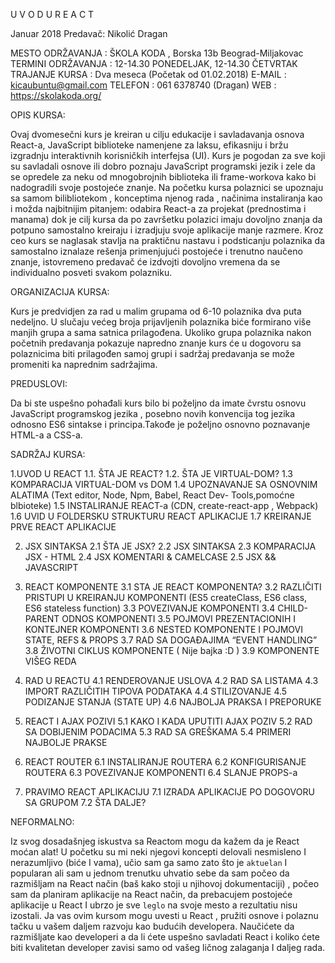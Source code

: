 U V O D   U    R E A C T

Januar 2018
Predavač: Nikolić Dragan


MESTO ODRŽAVANJA :
ŠKOLA KODA  , Borska 13b Beograd-Miljakovac
TERMINI ODRŽAVANJA :
12-14.30 PONEDELJAK, 12-14.30  ČETVRTAK
TRAJANJE KURSA :
Dva meseca (Početak od 01.02.2018)
E-MAIL :
kicaubuntu@gmail.com
TELEFON :
061 6378740 (Dragan) 
WEB :
https://skolakoda.org/



OPIS KURSA:

Ovaj dvomesečni kurs je  kreiran u cilju edukacije i savladavanja osnova React-a, JavaScript biblioteke namenjene za laksu, efikasniju i bržu izgradnju interaktivnih korisničkih interfejsa (UI). Kurs je pogodan za sve koji su savladali osnove ili dobro poznaju JavaScript programski jezik i zele da se opredele za neku od mnogobrojnih biblioteka ili frame-workova  kako bi nadogradili svoje postojeće znanje. Na početku kursa polaznici se upoznaju sa samom bilibliotekom , konceptima njenog rada , načinima instaliranja kao i možda najbitnijim pitanjem:  odabira React-a za projekat (prednostima i manama) dok je cilj kursa da po završetku  polazici imaju dovoljno znanja da potpuno samostalno kreiraju i izradjuju svoje aplikacije manje razmere. Kroz ceo kurs se  naglasak stavlja na praktičnu  nastavu i podsticanju polaznika da samostalno iznalaze rešenja primenjujući postojeće i trenutno naučeno  znanje, istovremeno predavač će izdvojti dovoljno vremena da se individualno posveti svakom polazniku.


ORGANIZACIJA KURSA:

Kurs je predvidjen za rad u malim grupama od 6-10 polaznika dva puta nedeljno. U slučaju  većeg broja prijavljenih polaznika biće formirano više manjih grupa a sama satnica  prilagođena. Ukoliko grupa polaznika nakon početnih predavanja pokazuje napredno znanje kurs će u dogovoru sa polaznicima  biti prilagođen samoj grupi i sadržaj predavanja se može promeniti ka naprednim sadržajima.


PREDUSLOVI:

Da bi ste uspešno pohađali kurs bilo bi poželjno da imate čvrstu osnovu JavaScript programskog jezika , posebno novih konvencija tog jezika odnosno ES6 sintakse i principa.Takođe je poželjno osnovno poznavanje HTML-a a CSS-a.


SADRŽAJ KURSA:

1.UVOD U REACT
    1.1. ŠTA JE REACT?
    1.2. ŠTA JE VIRTUAL-DOM?
    1.3  KOMPARACIJA VIRTUAL-DOM vs DOM
    1.4  UPOZNAVANJE SA OSNOVNIM ALATIMA  (Text editor, Node, Npm, Babel, React Dev-	Tools,pomoćne blbioteke)
    1.5  INSTALIRANJE REACT-a (CDN, create-react-app , Webpack)
    1.6  UVID U FOLDERSKU STRUKTURU REACT APLIKACIJE
    1.7  KREIRANJE PRVE  REACT APLIKACIJE 

2. JSX SINTAKSA
    2.1 ŠTA JE JSX?
    2.2 JSX SINTAKSA
    2.3 KOMPARACIJA JSX - HTML
    2.4 JSX KOMENTARI & CAMELCASE
    2.5 JSX && JAVASCRIPT

3. REACT KOMPONENTE
    3.1 STA JE REACT KOMPONENTA?
    3.2 RAZLIČITI PRISTUPI U KREIRANJU KOMPONENTI (ES5 createClass, ES6 class, ES6 stateless function)
    3.3 POVEZIVANJE  KOMPONENTI
    3.4 CHILD-PARENT ODNOS KOMPONENTI
    3.5 POJMOVI PREZENTACIONIH I KONTEJNER  KOMPONENTI
    3.6 NESTED KOMPONENTE  I POJMOVI STATE, REFS & PROPS
    3.7 RAD SA DOGAĐAJIMA “EVENT HANDLING”
    3.8 ŽIVOTNI CIKLUS KOMPONENTE ( Nije bajka :D )
    3.9 KOMPONENTE VIŠEG REDA

4. RAD U REACTU
    4.1 RENDEROVANJE USLOVA
    4.2 RAD SA LISTAMA
    4.3 IMPORT RAZLIČITIH TIPOVA PODATAKA
    4.4 STILIZOVANJE
    4.5 PODIZANJE STANJA (STATE UP)
    4.6 NAJBOLJA PRAKSA I PREPORUKE 

5. REACT I AJAX POZIVI
    5.1  KAKO I KADA UPUTITI AJAX POZIV
     5.2 RAD SA DOBIJENIM PODACIMA
     5.3 RAD SA GREŠKAMA 
     5.4 PRIMERI NAJBOLJE PRAKSE

6. REACT ROUTER
     6.1 INSTALIRANJE ROUTERA
     6.2 KONFIGURISANJE ROUTERA
     6.3 POVEZIVANJE KOMPONENTI
     6.4 SLANJE PROPS-a

7. PRAVIMO REACT APLIKACIJU
     7.1 IZRADA APLIKACIJE PO DOGOVORU SA GRUPOM
     7.2 ŠTA DALJE?



NEFORMALNO:

Iz svog dosadašnjeg iskustva sa Reactom mogu da kažem da je React moćan alat! U početku su mi neki njegovi koncepti delovali nesmisleno I nerazumljivo (biće I vama), učio sam ga samo zato što je `aktuelan` I popularan ali sam u jednom trenutku uhvatio sebe da sam počeo da razmišljam na React način (baš kako stoji u njihovoj dokumentaciji) , počeo sam da planiram aplikacije na React način, da prebacujem postojeće aplikacije u React I ubrzo je sve `leglo` na svoje mesto a rezultatiu nisu izostali. 
Ja vas ovim kursom mogu uvesti u React , pružiti osnove i polaznu tačku u vašem daljem razvoju kao budućih developera. Naučićete da razmišljate kao developeri a da li ćete  uspešno savladati React i koliko ćete biti kvalitetan developer zavisi samo od vašeg ličnog zalaganja I daljeg  rada.

